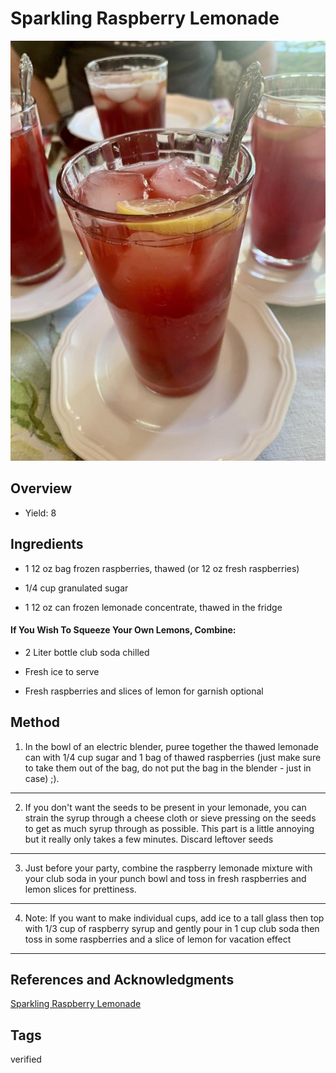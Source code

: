 # Sparkling Raspberry Lemonade

<p align="center">
<img title="Sparkling Raspberry Lemonade" src="../../assets/sparkling-raspberry-lemonade.jpg">
</p>

## Overview

- Yield: 8

## Ingredients

- 1 12 oz bag frozen raspberries, thawed (or 12 oz fresh raspberries)

- 1/4 cup granulated sugar

- 1 12 oz can frozen lemonade concentrate, thawed in the fridge

#### If You Wish To Squeeze Your Own Lemons, Combine:

- 2 Liter bottle club soda chilled

- Fresh ice to serve

- Fresh raspberries and slices of lemon for garnish optional

## Method

1. In the bowl of an electric blender, puree together the thawed lemonade can with 1/4 cup sugar and 1 bag of thawed raspberries (just make sure to take them out of the bag, do not put the bag in the blender - just in case) ;).
---

2. If you don't want the seeds to be present in your lemonade, you can strain the syrup through a cheese cloth or sieve pressing on the seeds to get as much syrup through as possible. This part is a little annoying but it really only takes a few minutes. Discard leftover seeds
---

3. Just before your party, combine the raspberry lemonade mixture with your club soda in your punch bowl and toss in fresh raspberries and lemon slices for prettiness.
---

4. Note: If you want to make individual cups, add ice to a tall glass then top with 1/3 cup of raspberry syrup and gently pour in 1 cup club soda then toss in some raspberries and a slice of lemon for vacation effect
---

## References and Acknowledgments

[Sparkling Raspberry Lemonade](https://natashaskitchen.com/sparkling-raspberry-lemonade/)

## Tags
verified